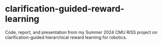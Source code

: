 # clarification-guided-reward-learning
Code, report, and presentation from my Summer 2024 CMU RISS project on clarification-guided hierarchical reward learning for robotics.
